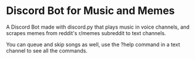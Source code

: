 
# Discord Bot for Music and Memes

A Discord Bot made with discord.py that plays music in voice channels, and scrapes memes from reddit's r/memes subreddit to text channels.

You can queue and skip songs as well, use the ?help command in a text channel to see all the commands.






